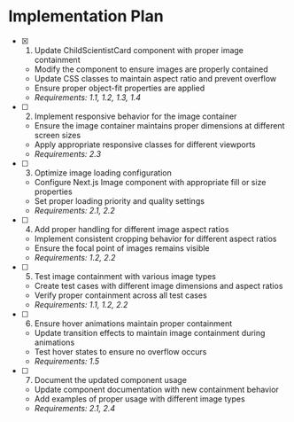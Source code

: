# Implementation Plan

- [x] 1. Update ChildScientistCard component with proper image containment

  - Modify the component to ensure images are properly contained
  - Update CSS classes to maintain aspect ratio and prevent overflow
  - Ensure proper object-fit properties are applied
  - _Requirements: 1.1, 1.2, 1.3, 1.4_

- [ ] 2. Implement responsive behavior for the image container

  - Ensure the image container maintains proper dimensions at different screen sizes
  - Apply appropriate responsive classes for different viewports
  - _Requirements: 2.3_

- [ ] 3. Optimize image loading configuration

  - Configure Next.js Image component with appropriate fill or size properties
  - Set proper loading priority and quality settings
  - _Requirements: 2.1, 2.2_

- [ ] 4. Add proper handling for different image aspect ratios

  - Implement consistent cropping behavior for different aspect ratios
  - Ensure the focal point of images remains visible
  - _Requirements: 1.2, 2.2_

- [ ] 5. Test image containment with various image types

  - Create test cases with different image dimensions and aspect ratios
  - Verify proper containment across all test cases
  - _Requirements: 1.1, 1.2, 2.2_

- [ ] 6. Ensure hover animations maintain proper containment

  - Update transition effects to maintain image containment during animations
  - Test hover states to ensure no overflow occurs
  - _Requirements: 1.5_

- [ ] 7. Document the updated component usage
  - Update component documentation with new containment behavior
  - Add examples of proper usage with different image types
  - _Requirements: 2.1, 2.4_

